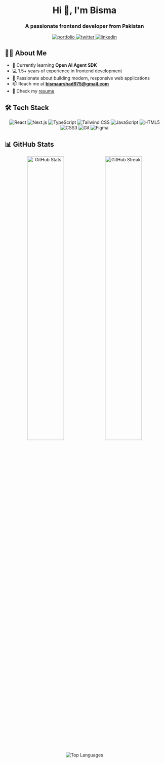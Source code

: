 <h1 align="center">Hi 👋, I'm Bisma</h1>
<h3 align="center">A passionate frontend developer from Pakistan</h3>

<p align="center">
  <a href="https://bismaarshad.vercel.app/" target="_blank">
    <img src="https://img.shields.io/badge/Portfolio-%23000000.svg?style=for-the-badge&logo=vercel&logoColor=white" alt="portfolio"/>
  </a>
  <a href="https://twitter.com/bismaarshad_dev" target="_blank">
    <img src="https://img.shields.io/badge/Twitter-%231DA1F2.svg?style=for-the-badge&logo=Twitter&logoColor=white" alt="twitter"/>
  </a>
  <a href="https://linkedin.com/in/bisma-arshad" target="_blank">
    <img src="https://img.shields.io/badge/linkedin-%230077B5.svg?style=for-the-badge&logo=linkedin&logoColor=white" alt="linkedin"/>
  </a>
</p>

## 👩‍💻 About Me

- 🌱 Currently learning **Open AI Agent SDK**
- 💻 1.5+ years of experience in frontend development
- 🎯 Passionate about building modern, responsive web applications
- 📫 Reach me at **bismaarshad975@gmail.com**
- 📄 Check my [resume](https://drive.google.com/file/d/1CzGpFDgQlbvCdVYdbFcuYfO4U8HhxzcI/view?usp=drive_link)

## 🛠 Tech Stack

<p align="center">
  <img src="https://img.shields.io/badge/react-%2320232a.svg?style=for-the-badge&logo=react&logoColor=%2361DAFB" alt="React"/>
  <img src="https://img.shields.io/badge/Next-black?style=for-the-badge&logo=next.js&logoColor=white" alt="Next.js"/>
  <img src="https://img.shields.io/badge/typescript-%23007ACC.svg?style=for-the-badge&logo=typescript&logoColor=white" alt="TypeScript"/>
  <img src="https://img.shields.io/badge/tailwindcss-%2338B2AC.svg?style=for-the-badge&logo=tailwind-css&logoColor=white" alt="Tailwind CSS"/>
  <img src="https://img.shields.io/badge/javascript-%23323330.svg?style=for-the-badge&logo=javascript&logoColor=%23F7DF1E" alt="JavaScript"/>
  <img src="https://img.shields.io/badge/html5-%23E34F26.svg?style=for-the-badge&logo=html5&logoColor=white" alt="HTML5"/>
  <img src="https://img.shields.io/badge/css3-%231572B6.svg?style=for-the-badge&logo=css3&logoColor=white" alt="CSS3"/>
  <img src="https://img.shields.io/badge/git-%23F05033.svg?style=for-the-badge&logo=git&logoColor=white" alt="Git"/>
  <img src="https://img.shields.io/badge/figma-%23F24E1E.svg?style=for-the-badge&logo=figma&logoColor=white" alt="Figma"/>
</p>

## 📊 GitHub Stats

<p align="center">
  <img src="https://github-readme-stats.vercel.app/api?username=bismaarshad&show_icons=true&theme=radical" alt="GitHub Stats" width="48%"/>
  <img src="https://github-readme-streak-stats.herokuapp.com/?user=bismaarshad&theme=radical" alt="GitHub Streak" width="48%"/>
</p>

<p align="center">
  <img src="https://github-readme-stats.vercel.app/api/top-langs/?username=bismaarshad&layout=compact&theme=radical" alt="Top Languages"/>
</p>
